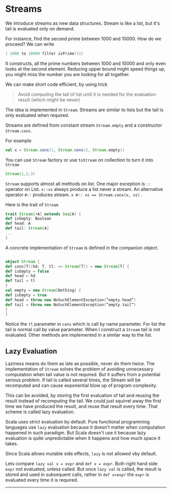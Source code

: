 # Streams

We introduce streams as new data structures. Stream is like a list, but it's tail is evaluated only on demand.

For instance, find the second prime between 1000 and 10000. How do we proceed? We can write

```scala
( 1000 to 10000 filter isPrime)(1)
```

It constructs, all the prime numbers between 1000 and 10000 and only even looks at the second element. Reducing upper bound might speed things up, you might miss the number you are looking for all together.

We can make short code efficient, by using trick

> Avoid computing the tail of list until it is needed for the evaluation result (which might be never)

The idea is implemented in `Stream`. Streams are similar to lists but the tail is only evaluated when required.

Streams are defined from constant stream `Stream.empty` and a constructor `Stream.cons`.

For example

```scala
val x = Stream.cons(1, Stream.cons(2, Stream.empty))
```

You can use `Stream` factory or use `toStream` on collection to turn it into `Stream`

```scala
Stream(1,2,3)
```

`Stream` supports almost all methods on list. One major exception is `::` operator on List.  `x::xs` always produce a list never a stream. An alternative operator `#::` produces stream.
`x #:: xs == Stream.cons(x, xs)` .

Here is the trait of `Stream`

```scala
trait Stream[+A] extends Seq[A] {
def isEmpty: Boolean
def head: A
def tail: Stream[A]
...
}
```

A concrete implementation of `Stream` is defined in the companion object.

```scala

object Stream {
def cons[T](hd: T, tl: => Stream[T]) = new Stream[T] {
def isEmpty = false
def head = hd
def tail = tl
}
val empty = new Stream[Nothing] {
def isEmpty = true
def head = throw new NoSuchElementException(”empty.head”)
def tail = throw new NoSuchElementException(”empty.tail”)
}
}
```

Notice the `tl` parameter in `cons` which is call by name parameter. For list the tail is normal call by value parameter. When I construct a `Stream` tail is not evaluated. Other methods are implemented in a similar way to the list.

## Lazy Evaluation

Laziness means do them as late as possible, never do them twice. 
The implementation of `Stream` solves the problem of avoiding unnecessary computation when tail value is not required. But it suffers from a potential serious problem. If tail is called several times, the Stream will be recomputed and can cause exponential blow up of program complexity.

This can be avoided, by storing the first evaluation of tail and reusing the result instead of recomputing the tail. We could just squirrel away the first time we have produced the result, and reuse that result every time. That scheme is called lazy evaluation.

Scala uses strict evaluation by default. Pure functional programming languages use `lazy` evaluation because it doesn't matter when computation happened in such paradigm. But Scala doesn't use it because lazy evaluation is quite unpredictable when it happens and how much space it takes.

Since Scala allows mutable side effects, `lazy` is not allowed vby default.

Lets compare `lazy val x = expr` and `def x = expr`. Both right hand side `expr` not evaluated,  unless called. But once `lazy val` is called, the result is stored and used in subsequent calls, rather in `def x=expr` the `expr` is evaluated every time it is required. 


---